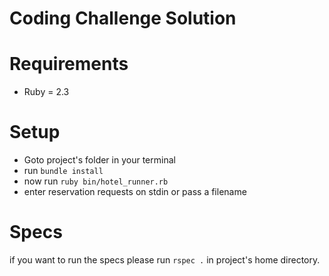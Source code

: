 # Coding Challenge Solution
# Requirements
- Ruby = 2.3

# Setup
- Goto project's folder in your terminal
- run `bundle install`
- now run `ruby bin/hotel_runner.rb`
- enter reservation requests on stdin or pass a filename

# Specs
if you want to run the specs please run `rspec .` in project's home directory.
